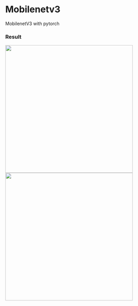 # Mobilenetv3
 MobilenetV3 with pytorch


### Result

<img src="https://github.com/user-attachments/assets/a099da25-c1df-4593-adbb-14309a848e3d" width=400>

<img src="https://github.com/user-attachments/assets/6893ac32-ff9b-4911-8b1d-d687fbf49676" width=400>
